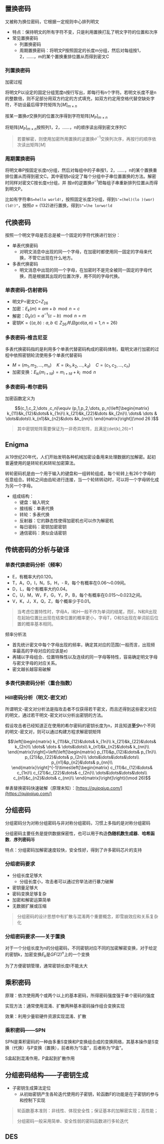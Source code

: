 ## 置换密码

又被称为换位密码，它根据一定规则中心排列明文

- 特点：保持明文的所有字符不变，只是利用置换打乱了明文字符的位置和次序
- 常见置换密码
    - 列置换密码
    - 周期置换密码：将明文P按照固定的长度m分组，然后对每组按1，2，……，m的某个置换重排位置从而得到密文C

### 列置换密码

加密过程

将明文P以设定的固定分组宽度n按行写出，即每行有n个字符。若明文长度不是n的整数倍，则不足部分用双方约定的方式填充，如双方约定用空格代替空缺处字符，不妨设最后得字符矩阵为$[M]_{m\times n}$

按某一置换$\sigma$交换列的位置次序得到字符矩阵$[M_P]_{m\times n}$

将矩阵$[M_P]_{m\times n}$按照列1，2，……，n的顺序读出得到密文序列C

> 若要解密，则使用加密所用置换的逆置换$\sigma^{-1}$交换列次序，再按行的顺序依次读出矩阵$[M]$

### 周期置换密码

将明文串P按固定长度n分组，然后对每组中的子串按1，2，……，n的某个置换重排位置从而得到密文C。其中密钥$\sigma$设定了每个分组中子串位置置换的方法。解密时同样对密文C按长度n分组，并 按$\sigma$的逆置换$\sigma^{-1}$把每组子串重新排列位置从而得到明文P。 

比如有字符串`S=hello world!`，按照固定长度3分组，得到`S'=(hel)(lo )(wor)(ld!)"`，按照$\sigma=(132)$进行置换，得到`S"=lhe lorwo!ld`

## 代换密码

 按照一个明文字母是否总是被一个固定的字符代换进行划分：

- 单表代换密码
    - 对明文消息中出现的同一个字母，在加密时都使用同一固定的字母来代换，不管它出现在什么地方。
- 多表代换密码
    - 明文消息中出现的同一个字母，在加密时不是完全被同一固定的字母代换，而是根据其出现的位置次序，用不同的字母代换。

### 单表密码-仿射密码

- 明文P=密文C=$Z_{26}$
- 加密：$E_k(m)\equiv am+b \mod n=c$
- 解密：$D_k(c)=a^{-1}(c-b)\mod n = m$
- 密钥$K=\{(a,b):a,b\in Z_{26}并且\text{gcd}(a,n)=1,n=26\}$

### 多表密码-维吉尼亚

多表代换密码指的是利用多个单表代替密码构成的密码体制，载明文进行加密的过程中依照密钥轮流使用多个单表代替密码

- $M=(m_1,m_2,\dots,m_n)\quad K=(k_1,k_2,\dots,k_d)\quad C=(c_1,c_2,\dots ,c_n)$
- 加密变换：$E_{ki}(m_{i+td})=m_{i+td}+k_i\mod n$

### 多表密码-希尔密码

加密函数定义为

$$(c_1,c_2,\dots ,c_n)\equiv (p_1,p_2,\dots, p_n)\left[\begin{matrix}
    k_{11}&k_{12}&\dots& k_{1n}\\
    k_{21}&k_{22}&\dots &k_{2n}\\
    \dots& \dots & \dots&\dots\\
    k_{n1}&k_{n2}&\dots &k_{nn}\\
\end{matrix}\right](\mod 26 )$$

> 其中密钥矩阵需要保证为一非奇异矩阵，且满足(det(k),26)=1

## Enigma

 从19世纪20年代，人们开始发明各种机械加密设备用来处理数据的加解密。起初普遍使用的是转轮机和转轮加密算法。
           
转轮密码机是由一个用于输入的键盘和一组转轮组成，每个轮转上有26个字母的任意组合。转轮之间由齿轮进行连接，当一个轮转转动时，可以将一个字母转化成为另一个字母。

- 组成结构：
    - 键盘：输入明文
    - 接线板：单表代换
    - 转轮：多表代换
    - 反射器：它的静态性使得加密机也可以作为解密机
    - 每日密码：密钥加密密钥
    - 通信密码：类似会话密钥

## 传统密码的分析与破译

### 单表代换密码分析（频率）

- E，有概率大约0.120。
- T，A，O，I，N，S，H，- R，每个有概率在0.06～0.09间。
- D，L，每个有概率大约0.04。
- C，U，M，W，F，G，Y，P，B，每个有概率在0.015～0.023之间。
- V，K，J，X，Q，Z，每个概率少于0.01。

> 当考虑位置特性时，字母A，I和H一般不作为单词的结尾，而E，N和R出现在起始位置比出现在结束位置的概率更小，字母T，O和S出现在单词前后位置的概率基本相同。

频率分析法

- 首先统计密文中每个字母出现的频率，确定其对应的范围(一般而言，出现频率最高的字母对应的应该是e)
- 再辅以字母组合、位置特殊性以及连续的同一字母等特性，容易确定明文字母与密文字母的对应关系。
- 密文越长越容易破解

### 多表代换密码分析（重合指数）



### Hill密码分析（明文-密文对）

所谓明文-密文对分析法是指攻击者不仅获得若干密文，而且还得到这些密文对应的明文，通过若干明文-密文对以分析出密钥的方法。

假设攻击者已经知道正在使用的希尔密码的密钥长度为n，并且知道**至少**n个不同的明文-密文对，则可以通过构建方程求解密钥矩阵

$$\left[\begin{matrix}
    k_{11}&k_{12}&\dots& k_{1n}\\
    k_{21}&k_{22}&\dots& k_{2n}\\
    \dots& \dots & \dots&\dots\\
    k_{n1}&k_{n2}&\dots& k_{nn}\\
\end{matrix}\right]=\left(\left[\begin{matrix}
    p_{11}&p_{12}&\dots& p_{1n}\\
    p_{21}&p_{22}&\dots& p_{2n}\\
    \dots&\dots&\dots&\dots\\
    p_{n1}&p_{n2}&\dots& p_{nn}\\
\end{matrix}\right]^{-1}\times\left[\begin{matrix}
    c_{11}&c_{12}&\dots& c_{1n}\\
    c_{21}&c_{22}&\dots& c_{2n}\\
    \dots&\dots&\dots&\dots\\
    c_{n1}&c_{n2}&\dots& c_{nn}\\
\end{matrix}\right]\right)(\mod 26)$$

单表替换密码快速破解（原理未知）：[https://quipqiup.com/](https://quipqiup.com/)

## 分组密码

分组密码分为对称分组密码与非对称分组密码，习惯上多指的是对称分组密码

分组密码主要任务是提供数据保密性，也可以用于构造**伪随机数生成器**、**哈希函数**、**序列密码**等

特点：分组密码加解密速度较快，安全性好，得到了许多密码芯片的支持

### 分组密码要求

- 分组长度足够大
    - 分组长度小，攻击者可以通过穷举法进行暴力破解
- 密钥量足够大
- 密码变换足够复杂
- 加密和解密运算简单
- 无数据扩展或压缩

> 分组密码的设计思想中有扩散与混淆两个重要概念，即雪崩效应和关系复杂化

### 分组密码要求——关于置换

对于一个分组长度为n的分组密码，不同密钥对应不同的加密解密变换，对于给定的密钥k，加密变换$E_k$是$GF(2)^n$上的一个变换

为了方便密钥管理，通常密钥长度t不能太大

## 乘积密码

原理：依次使用两个或两个以上的基本密码，所得密码强度强于单个密码的强度

实现方法：通常使用混淆、扩散两种基本密码操作组合变换实现

效果：利用少量软硬件资源实现混淆、扩散

### 乘积密码——SPN

SPN是乘积密码的一种由多重S变换和P变换组合成的变换网络，其基本操作是S变换（代换）与P变换（置换），前者称为“S盒”，后者称为“P盒”。

S盒起到混淆作用，P盒起到扩散作用

## 分组密码结构——子密钥生成

- 子密钥生成算法定位
    - 从初始密钥产生各轮迭代使用的子密钥，轮函数F的功能是在子密钥的参与和控制下实现

> 轮函数基本准则：非线性、体现安全性；保证基本的加解密实现；高性能；
>
> 分组密码一般采用简单、安全性弱的密码函数进行多轮迭代

## DES

